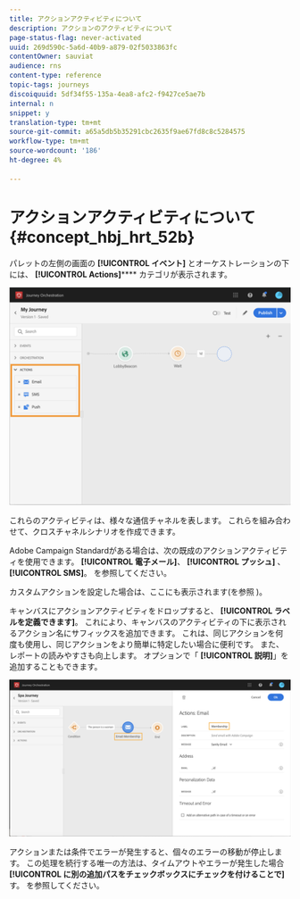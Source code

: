 ```yaml
---
title: アクションアクティビティについて
description: アクションのアクティビティについて
page-status-flag: never-activated
uuid: 269d590c-5a6d-40b9-a879-02f5033863fc
contentOwner: sauviat
audience: rns
content-type: reference
topic-tags: journeys
discoiquuid: 5df34f55-135a-4ea8-afc2-f9427ce5ae7b
internal: n
snippet: y
translation-type: tm+mt
source-git-commit: a65a5db5b35291cbc2635f9ae67fd8c8c5284575
workflow-type: tm+mt
source-wordcount: '186'
ht-degree: 4%

---
```



# アクションアクティビティについて {#concept_hbj_hrt_52b}

パレットの左側の画面の **[!UICONTROL イベント]** とオーケストレーションの下には、 **[!UICONTROL Actions]****** カテゴリが表示されます。

![](../assets/journey58.png)

これらのアクティビティは、様々な通信チャネルを表します。 これらを組み合わせて、クロスチャネルシナリオを作成できます。

Adobe Campaign Standardがある場合は、次の既成のアクションアクティビティを使用できます。 **[!UICONTROL 電子メール]**、 **[!UICONTROL プッシュ]** 、 **[!UICONTROL SMS]**。 [](../building-journeys/using-adobe-campaign-actions.md)を参照してください。

カスタムアクションを設定した場合は、ここにも表示されます(を参照 [](../building-journeys/using-custom-actions.md))。

キャンバスにアクションアクティビティをドロップすると、 **[!UICONTROL ラベルを定義できます]**。 これにより、キャンバスのアクティビティの下に表示されるアクション名にサフィックスを追加できます。 これは、同じアクションを何度も使用し、同じアクションをより簡単に特定したい場合に便利です。 また、レポートの読みやすさも向上します。 オプションで「 **[!UICONTROL 説明]**」を追加することもできます。

![](../assets/journey59bis.png)

アクションまたは条件でエラーが発生すると、個々のエラーの移動が停止します。 この処理を続行する唯一の方法は、タイムアウトやエラーが発生した場合 **[!UICONTROL に別の追加パスをチェックボックスにチェックを付けることで]**&#x200B;す。 [](../building-journeys/using-the-journey-designer.md#paths)を参照してください。
